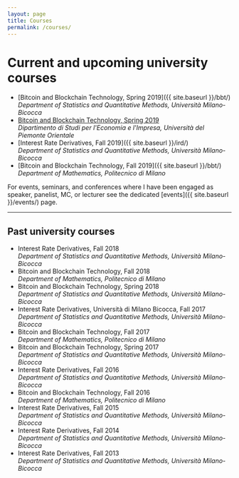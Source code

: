 ```yaml
---
layout: page
title: Courses
permalink: /courses/
---
```


# Current and upcoming university courses

* [Bitcoin and Blockchain Technology, Spring 2019]({{ site.baseurl }}/bbt/)  
  _Department of Statistics and Quantitative Methods, Università Milano-Bicocca_
* [Bitcoin and Blockchain Technology, Spring 2019](http://sites.google.com/uniupo.it/manfinelectives/electives-in-finanza/smart-contracts-bitcoin-block-chain)  
  _Dipartimento di Studi per l'Economia e l'Impresa, Università del Piemonte Orientale_
* [Interest Rate Derivatives, Fall 2019]({{ site.baseurl }}/ird/)  
  _Department of Statistics and Quantitative Methods, Università Milano-Bicocca_
* [Bitcoin and Blockchain Technology, Fall 2019]({{ site.baseurl }}/bbt/)  
  _Department of Mathematics, Politecnico di Milano_

For events, seminars, and conferences where I have been engaged
as speaker, panelist, MC, or lecturer see the dedicated [events]({{ site.baseurl }}/events/) page.

---

## Past university courses

* Interest Rate Derivatives, Fall 2018  
  _Department of Statistics and Quantitative Methods, Università Milano-Bicocca_
* Bitcoin and Blockchain Technology, Fall 2018  
  _Department of Mathematics, Politecnico di Milano_
* Bitcoin and Blockchain Technology, Spring 2018  
  _Department of Statistics and Quantitative Methods, Università Milano-Bicocca_
* Interest Rate Derivatives, Università di Milano Bicocca, Fall 2017  
  _Department of Statistics and Quantitative Methods, Università Milano-Bicocca_
* Bitcoin and Blockchain Technology, Fall 2017  
  _Department of Mathematics, Politecnico di Milano_
* Bitcoin and Blockchain Technology, Spring 2017  
  _Department of Statistics and Quantitative Methods, Università Milano-Bicocca_
* Interest Rate Derivatives, Fall 2016  
  _Department of Statistics and Quantitative Methods, Università Milano-Bicocca_
* Bitcoin and Blockchain Technology, Fall 2016  
  _Department of Mathematics, Politecnico di Milano_
* Interest Rate Derivatives, Fall 2015  
  _Department of Statistics and Quantitative Methods, Università Milano-Bicocca_
* Interest Rate Derivatives, Fall 2014  
  _Department of Statistics and Quantitative Methods, Università Milano-Bicocca_
* Interest Rate Derivatives, Fall 2013  
  _Department of Statistics and Quantitative Methods, Università Milano-Bicocca_
